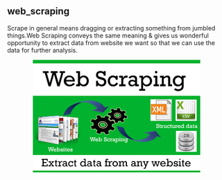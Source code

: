 ## web_scraping
Scrape in general means dragging or extracting something from jumbled things.Web Scraping conveys the same meaning & gives us wonderful opportunity to extract data from website we want so that we can use the data for further analysis.







<p align="center">
  <img src="web%20scraping/Images/web-scraping-demystified.png",alt="neofetch" align="middle" height="260px">
  </p>








